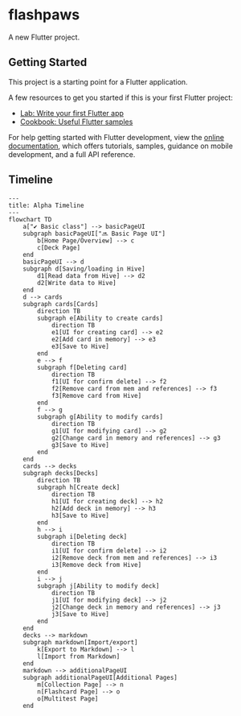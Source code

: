 # flashpaws

A new Flutter project.

## Getting Started

This project is a starting point for a Flutter application.

A few resources to get you started if this is your first Flutter project:

- [Lab: Write your first Flutter app](https://docs.flutter.dev/get-started/codelab)
- [Cookbook: Useful Flutter samples](https://docs.flutter.dev/cookbook)

For help getting started with Flutter development, view the
[online documentation](https://docs.flutter.dev/), which offers tutorials,
samples, guidance on mobile development, and a full API reference.


## Timeline
```mermaid
---
title: Alpha Timeline
---
flowchart TD
    a["✔️ Basic class"] --> basicPageUI
    subgraph basicPageUI["🔜 Basic Page UI"]
        b[Home Page/Overview] --> c
        c[Deck Page]
    end
    basicPageUI --> d
    subgraph d[Saving/loading in Hive]
        d1[Read data from Hive] --> d2
        d2[Write data to Hive]
    end
    d --> cards
    subgraph cards[Cards]
        direction TB
        subgraph e[Ability to create cards]
            direction TB
            e1[UI for creating card] --> e2
            e2[Add card in memory] --> e3
            e3[Save to Hive]
        end
        e --> f
        subgraph f[Deleting card]
            direction TB
            f1[UI for confirm delete] --> f2
            f2[Remove card from mem and references] --> f3
            f3[Remove card from Hive]
        end
        f --> g
        subgraph g[Ability to modify cards]
            direction TB
            g1[UI for modifying card] --> g2
            g2[Change card in memory and references] --> g3
            g3[Save to Hive]
        end
    end
    cards --> decks
    subgraph decks[Decks]
        direction TB
        subgraph h[Create deck]
            direction TB
            h1[UI for creating deck] --> h2
            h2[Add deck in memory] --> h3
            h3[Save to Hive]
        end
        h --> i
        subgraph i[Deleting deck]
            direction TB
            i1[UI for confirm delete] --> i2
            i2[Remove deck from mem and references] --> i3
            i3[Remove deck from Hive]
        end
        i --> j
        subgraph j[Ability to modify deck]
            direction TB
            j1[UI for modifying deck] --> j2
            j2[Change deck in memory and references] --> j3
            j3[Save to Hive]
        end
    end
    decks --> markdown
    subgraph markdown[Import/export]
        k[Export to Markdown] --> l
        l[Import from Markdown]
    end
    markdown --> additionalPageUI
    subgraph additionalPageUI[Additional Pages]
        m[Collection Page] --> n
        n[Flashcard Page] --> o
        o[Multitest Page]
    end
```
